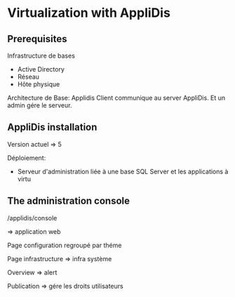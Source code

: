 # Virtualization with AppliDis

## Prerequisites

Infrastructure de bases

- Active Directory
- Réseau
- Hôte physique

Architecture de Base: Applidis Client communique au server AppliDis. Et un admin gére le serveur.

## AppliDis installation

Version actuel => 5

Déploiement:

- Serveur d'administration liée à une base SQL Server et les applications à virtu

## The administration console

/applidis/console

=> application web

Page configuration regroupé par théme

Page infrastructure => infra système

Overview => alert

Publication => gére les droits utilisateurs
